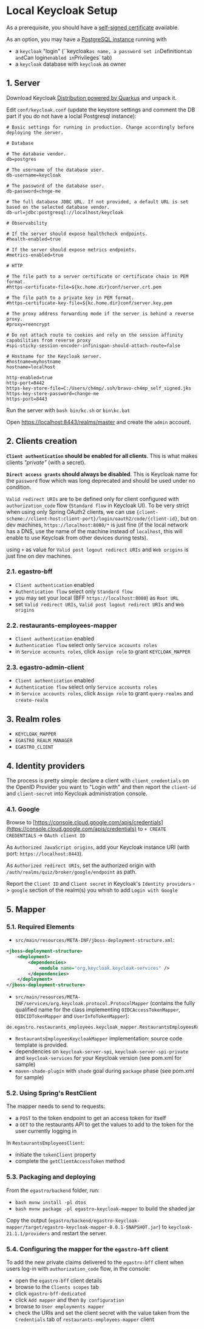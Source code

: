 # Local Keycloak Setup
As a prerequisite, you should have a [self-signed certificate](https://github.com/ch4mpy/self-signed-certificate-generation) available.

As an option, you may have a [PostgreSQL instance](https://www.postgresql.org/download/) running with
- a `keycloak` "login" (``keycloak` as name, a password set in `Definition` tab and `Can login` enabled in `Privileges` tab)
- a `keycloak` database with `keycloak` as owner

## 1. Server
Download Keycloak [Distribution powered by Quarkus](https://www.keycloak.org/downloads) and unpack it.

Edit `conf/keycloak.conf` (update the keystore settings and comment the DB part if you do not have a loclal Postgresql instance):
```
# Basic settings for running in production. Change accordingly before deploying the server.

# Database

# The database vendor.
db=postgres

# The username of the database user.
db-username=keycloak

# The password of the database user.
db-password=chnge-me

# The full database JDBC URL. If not provided, a default URL is set based on the selected database vendor.
db-url=jdbc:postgresql://localhost/keycloak

# Observability

# If the server should expose healthcheck endpoints.
#health-enabled=true

# If the server should expose metrics endpoints.
#metrics-enabled=true

# HTTP

# The file path to a server certificate or certificate chain in PEM format.
#https-certificate-file=${kc.home.dir}conf/server.crt.pem

# The file path to a private key in PEM format.
#https-certificate-key-file=${kc.home.dir}conf/server.key.pem

# The proxy address forwarding mode if the server is behind a reverse proxy.
#proxy=reencrypt

# Do not attach route to cookies and rely on the session affinity capabilities from reverse proxy
#spi-sticky-session-encoder-infinispan-should-attach-route=false

# Hostname for the Keycloak server.
#hostname=myhostname
hostname=localhost

http-enabled=true
http-port=8442
https-key-store-file=C:/Users/ch4mp/.ssh/bravo-ch4mp_self_signed.jks
https-key-store-password=change-me
https-port=8443
```

Run the server with `bash bin/kc.sh` or `bin\kc.bat`

Open [https://localhost:8443/realms/master](https://localhost:8443/realms/master) and create the `admin` account.

## 2. Clients creation
**`Client authentication` should be enabled for all clients**. This is what makes clients *"private"* (with a secret).

**`Direct access grants` should always be disabled**. This is Keycloak name for the `password` flow which was long deprecated and should be used under no condition.

`Valid redirect URIs` are to be defined only for client configured with `authorization_code` flow (`Standard flow` in Keycloak UI). To be very strict when using only Spring OAuth2 clients, we can use `{client-scheme://client-host:client-port}/login/oauth2/code/{client-id}`, but on dev machines, `https://localhost:8080/*` is just fine (if the local network has a DNS, use the name of the machine instead of `localhost`, this will enable to use Keycloak from other devices during tests).

using `+` as value for `Valid post logout redirect URIs` and `Web origins` is just fine on dev machines.

### 2.1. egastro-bff
- `Client authentication` enabled
- `Authentication flow` select only `Standard flow`
- you may set your local (BFF `https://localhost:8080`) as `Root URL`
- set `Valid redirect URIs`, `Valid post logout redirect URIs` and `Web origins`

### 2.2. restaurants-employees-mapper
- `Client authentication` enabled
- `Authentication flow` select only `Service accounts roles`
- in `Service accounts roles`, click `Assign role` to grant `KEYCLOAK_MAPPER`


### 2.3. egastro-admin-client
- `Client authentication` enabled
- `Authentication flow` select only `Service accounts roles`
- in `Service accounts roles`, click `Assign role` to grant `query-realms` and `create-realm`

## 3. Realm roles
- `KEYCLOAK_MAPPER`
- `EGASTRO_REALM_MANAGER`
- `EGASTRO_CLIENT`

## 4. Identity providers
The process is pretty simple: declare a client with `client_credentials` on the OpenID Provider you want to "Login with" and then report the `client-id` and `client-secret` into Keycloak administration console.

### 4.1. Google
Browse to [https://console.cloud.google.com/apis/credentials](https://console.cloud.google.com/apis/credentials) to `+ CREATE CREDENTIALS` -> `OAuth client ID`

As `Authorized JavaScript origins`, add your Keycloak instance URI (with port: `https://localhost:8443`).

As `Authorized redirect URIs`, set the authorized origin with `/auth/realms/quiz/broker/google/endpoint` as path.

Report the `Client ID` and `Client secret` in Keycloak's `Identity providers` -> `google` section of the realm(s) you whish to add `Login with Google`

## 5. Mapper

### 5.1. Required Elements
- `src/main/resources/META-INF/jboss-deployment-structure.xml`:
```xml
<jboss-deployment-structure>
    <deployment>
        <dependencies>
            <module name="org.keycloak.keycloak-services" />
        </dependencies>
    </deployment>
</jboss-deployment-structure>
```
- `src/main/resources/META-INF/services/org.keycloak.protocol.ProtocolMapper` (contains the fully qualified name for the class implementing `OIDCAccessTokenMapper`, `OIDCIDTokenMapper` and `UserInfoTokenMapper`):
```
de.egastro.restaurants_employees.keycloak_mapper.RestaurantsEmployeesKeycloakMapper
```
- `RestaurantsEmployeesKeycloakMapper` implementation: source code template is provided.
- dependencies on `keycloak-server-spi`, `keycloak-server-spi-private` and `keycloak-services` for your Keycloak version (see pom.xml for sample)
- `maven-shade-plugin` with `shade` goal during `package` phase (see pom.xml for sample)

### 5.2. Using Spring's RestClient
The mapper needs to send to requests:
- a `POST` to the token endpoint to get an access token for itself
- a `GET` to the restaurants API to get the values to add to the token for the user currently logging in

In `RestaurantsEmployeesClient`:
- initiate the `tokenClient` property
- complete the `getClientAccessToken` method

### 5.3. Packaging and deploying
From the `egastro/backend` folder, run:
- `bash mvnw install -pl dtos` 
- `bash mvnw package -pl egastro-keycloak-mapper` to build the shaded jar

Copy the output (`egastro/backend/egastro-keycloak-mapper/target/egastro-keycloak-mapper-0.0.1-SNAPSHOT.jar`) to `keycloak-21.1.1/providers` and restart the server.

### 5.4. Configuring the mapper for the `egastro-bff` client
To add the new private claims delivered to the `egastro-bff` client when users log-in with `authorization_code` flow, in the console:
- open the `egastro-bff` client details
- browse to the `Clients scopes` tab
- click `egastro-bff-dedicated`
- click `Add mapper` and then `By configuration`
- browse to `User employments mapper`
- check the URIs and set the client secret with the value taken from the `Credentials` tab of `restaurants-employees-mapper` client